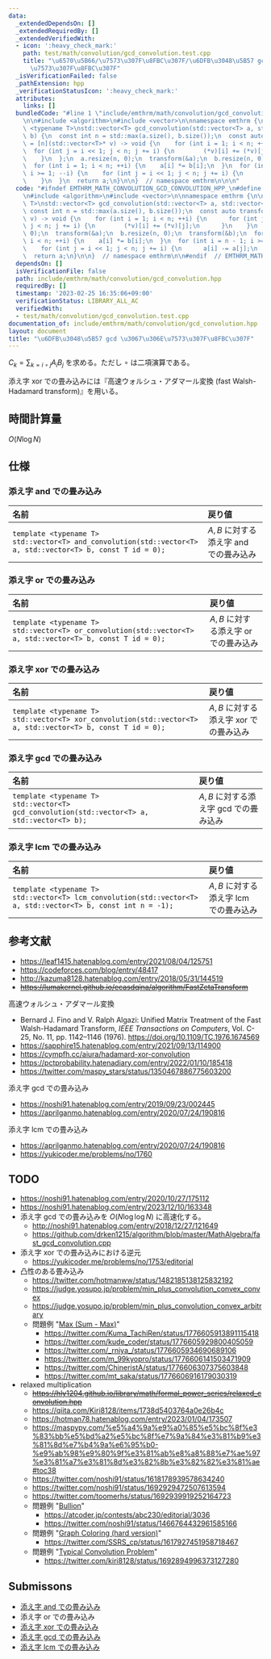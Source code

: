 ```yaml
---
data:
  _extendedDependsOn: []
  _extendedRequiredBy: []
  _extendedVerifiedWith:
  - icon: ':heavy_check_mark:'
    path: test/math/convolution/gcd_convolution.test.cpp
    title: "\u6570\u5B66/\u7573\u307F\u8FBC\u307F/\u6DFB\u3048\u5B57 gcd \u3067\u306E\
      \u7573\u307F\u8FBC\u307F"
  _isVerificationFailed: false
  _pathExtension: hpp
  _verificationStatusIcon: ':heavy_check_mark:'
  attributes:
    links: []
  bundledCode: "#line 1 \"include/emthrm/math/convolution/gcd_convolution.hpp\"\n\n\
    \n\n#include <algorithm>\n#include <vector>\n\nnamespace emthrm {\n\ntemplate\
    \ <typename T>\nstd::vector<T> gcd_convolution(std::vector<T> a, std::vector<T>\
    \ b) {\n  const int n = std::max(a.size(), b.size());\n  const auto transform\
    \ = [n](std::vector<T>* v) -> void {\n    for (int i = 1; i < n; ++i) {\n    \
    \  for (int j = i << 1; j < n; j += i) {\n        (*v)[i] += (*v)[j];\n      }\n\
    \    }\n  };\n  a.resize(n, 0);\n  transform(&a);\n  b.resize(n, 0);\n  transform(&b);\n\
    \  for (int i = 1; i < n; ++i) {\n    a[i] *= b[i];\n  }\n  for (int i = n - 1;\
    \ i >= 1; --i) {\n    for (int j = i << 1; j < n; j += i) {\n      a[i] -= a[j];\n\
    \    }\n  }\n  return a;\n}\n\n}  // namespace emthrm\n\n\n"
  code: "#ifndef EMTHRM_MATH_CONVOLUTION_GCD_CONVOLUTION_HPP_\n#define EMTHRM_MATH_CONVOLUTION_GCD_CONVOLUTION_HPP_\n\
    \n#include <algorithm>\n#include <vector>\n\nnamespace emthrm {\n\ntemplate <typename\
    \ T>\nstd::vector<T> gcd_convolution(std::vector<T> a, std::vector<T> b) {\n \
    \ const int n = std::max(a.size(), b.size());\n  const auto transform = [n](std::vector<T>*\
    \ v) -> void {\n    for (int i = 1; i < n; ++i) {\n      for (int j = i << 1;\
    \ j < n; j += i) {\n        (*v)[i] += (*v)[j];\n      }\n    }\n  };\n  a.resize(n,\
    \ 0);\n  transform(&a);\n  b.resize(n, 0);\n  transform(&b);\n  for (int i = 1;\
    \ i < n; ++i) {\n    a[i] *= b[i];\n  }\n  for (int i = n - 1; i >= 1; --i) {\n\
    \    for (int j = i << 1; j < n; j += i) {\n      a[i] -= a[j];\n    }\n  }\n\
    \  return a;\n}\n\n}  // namespace emthrm\n\n#endif  // EMTHRM_MATH_CONVOLUTION_GCD_CONVOLUTION_HPP_\n"
  dependsOn: []
  isVerificationFile: false
  path: include/emthrm/math/convolution/gcd_convolution.hpp
  requiredBy: []
  timestamp: '2023-02-25 16:35:06+09:00'
  verificationStatus: LIBRARY_ALL_AC
  verifiedWith:
  - test/math/convolution/gcd_convolution.test.cpp
documentation_of: include/emthrm/math/convolution/gcd_convolution.hpp
layout: document
title: "\u6DFB\u3048\u5B57 gcd \u3067\u306E\u7573\u307F\u8FBC\u307F"
---
```


$C_k = \sum_{k = i \circ j} A_i B_j$ を求める。ただし $\circ$ は二項演算である。

添え字 xor での畳み込みには『高速ウォルシュ・アダマール変換 (fast Walsh-Hadamard transform)』を用いる。


## 時間計算量

$O(N\log{N})$


## 仕様

### 添え字 and での畳み込み

|名前|戻り値|
|:--|:--|
|`template <typename T>`<br>`std::vector<T> and_convolution(std::vector<T> a, std::vector<T> b, const T id = 0);`|$A, B$ に対する添え字 and での畳み込み|


### 添え字 or での畳み込み

|名前|戻り値|
|:--|:--|
|`template <typename T>`<br>`std::vector<T> or_convolution(std::vector<T> a, std::vector<T> b, const T id = 0);`|$A, B$ に対する添え字 or での畳み込み|


### 添え字 xor での畳み込み

|名前|戻り値|
|:--|:--|
|`template <typename T>`<br>`std::vector<T> xor_convolution(std::vector<T> a, std::vector<T> b, const T id = 0);`|$A, B$ に対する添え字 xor での畳み込み|


### 添え字 gcd での畳み込み

|名前|戻り値|
|:--|:--|
|`template <typename T>`<br>`std::vector<T> gcd_convolution(std::vector<T> a, std::vector<T> b);`|$A, B$ に対する添え字 gcd での畳み込み|


### 添え字 lcm での畳み込み

|名前|戻り値|
|:--|:--|
|`template <typename T>`<br>`std::vector<T> lcm_convolution(std::vector<T> a, std::vector<T> b, const int n = -1);`|$A, B$ に対する添え字 lcm での畳み込み|


## 参考文献

- https://leaf1415.hatenablog.com/entry/2021/08/04/125751
- https://codeforces.com/blog/entry/48417
- http://kazuma8128.hatenablog.com/entry/2018/05/31/144519
- ~~https://lumakernel.github.io/ecasdqina/algorithm/FastZetaTransform~~

高速ウォルシュ・アダマール変換
- Bernard J. Fino and V. Ralph Algazi: Unified Matrix Treatment of the Fast Walsh-Hadamard Transform, *IEEE Transactions on Computers*, Vol. C-25, No. 11, pp. 1142–1146 (1976). https://doi.org/10.1109/TC.1976.1674569
- https://sapphire15.hatenablog.com/entry/2021/09/13/114900
- https://cympfh.cc/aiura/hadamard-xor-convolution
- https://pctprobability.hatenadiary.com/entry/2022/01/10/185418
- https://twitter.com/maspy_stars/status/1350467886775603200

添え字 gcd での畳み込み
- https://noshi91.hatenablog.com/entry/2019/09/23/002445
- https://aprilganmo.hatenablog.com/entry/2020/07/24/190816

添え字 lcm での畳み込み
- https://aprilganmo.hatenablog.com/entry/2020/07/24/190816
- https://yukicoder.me/problems/no/1760


## TODO

- https://noshi91.hatenablog.com/entry/2020/10/27/175112
- https://noshi91.hatenablog.com/entry/2023/12/10/163348
- 添え字 gcd での畳み込みを $O(N\log{\log{N}})$ に高速化する。
  - http://noshi91.hatenablog.com/entry/2018/12/27/121649
  - https://github.com/drken1215/algorithm/blob/master/MathAlgebra/fast_gcd_convolution.cpp
- 添え字 xor での畳み込みにおける逆元
  - https://yukicoder.me/problems/no/1753/editorial
- 凸性のある畳み込み
  - https://twitter.com/hotmanww/status/1482185138125832192
  - https://judge.yosupo.jp/problem/min_plus_convolution_convex_convex
  - https://judge.yosupo.jp/problem/min_plus_convolution_convex_arbitrary
  - 問題例 "[Max (Sum - Max)](https://atcoder.jp/contests/abc348/tasks/abc348_g)"
    - https://twitter.com/Kuma_TachiRen/status/1776605913891115418
    - https://twitter.com/kude_coder/status/1776605929800405059
    - https://twitter.com/_rniya_/status/1776605934690689106
    - https://twitter.com/m_99kyopro/status/1776606141503471909
    - https://twitter.com/ChineristA/status/1776606307375603848
    - https://twitter.com/mt_saka/status/1776606916179030319
- relaxed multiplication
  - ~~https://hly1204.github.io/library/math/formal_power_series/relaxed_convolution.hpp~~
  - https://qiita.com/Kiri8128/items/1738d5403764a0e26b4c
  - https://hotman78.hatenablog.com/entry/2023/01/04/173507
  - https://maspypy.com/%e5%a4%9a%e9%a0%85%e5%bc%8f%e3%83%bb%e5%bd%a2%e5%bc%8f%e7%9a%84%e3%81%b9%e3%81%8d%e7%b4%9a%e6%95%b0-%e9%ab%98%e9%80%9f%e3%81%ab%e8%a8%88%e7%ae%97%e3%81%a7%e3%81%8d%e3%82%8b%e3%82%82%e3%81%ae#toc38
  - https://twitter.com/noshi91/status/1618178939578634240
  - https://twitter.com/noshi91/status/1692929472507613594
  - https://twitter.com/toomerhs/status/1692939919252164723
  - 問題例 "[Bullion](https://atcoder.jp/contests/abc230/tasks/abc230_h)"
    - https://atcoder.jp/contests/abc230/editorial/3036
    - https://twitter.com/noshi91/status/1466764432961585166
  - 問題例 "[Graph Coloring (hard version)](https://codeforces.com/contest/1792/problem/F2)"
    - https://twitter.com/SSRS_cp/status/1617927451958718467
  - 問題例 "[Typical Convolution Problem](https://atcoder.jp/contests/abc315/tasks/abc315_h)"
    - https://twitter.com/kiri8128/status/1692894996373127280


## Submissons

- [添え字 and での畳み込み](https://judge.yosupo.jp/submission/32176)
- 添え字 or での畳み込み
- [添え字 xor での畳み込み](https://judge.yosupo.jp/submission/32459)
- [添え字 gcd での畳み込み](https://judge.yosupo.jp/submission/79257)
- [添え字 lcm での畳み込み](https://judge.yosupo.jp/submission/79261)
